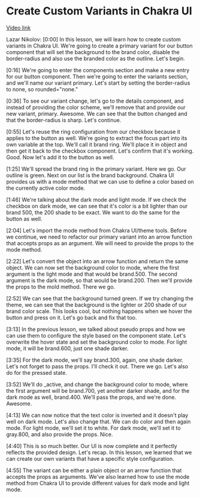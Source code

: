 # Create Custom Variants in Chakra UI

[Video link](https://www.egghead.io/lessons/react-create-custom-variants-in-chakra-ui?pl=build-a-modern-user-interface-with-chakra-ui-fac68106)

Lazar Nikolov: [0:00] In this lesson, we will learn how to create custom variants in Chakra UI. We're going to create a primary variant for our button component that will set the background to the brand color, disable the border-radius and also use the branded color as the outline. Let's begin.

[0:16] We're going to enter the components section and make a new entry for our button component. Then we're going to enter the variants section, and we'll name our variant primary. Let's start by setting the border-radius to none, so rounded="none."

[0:36] To see our variant change, let's go to the details component, and instead of providing the color scheme, we'll remove that and provide our new variant, primary. Awesome. We can see that the button changed and that the border-radius is sharp. Let's continue.

[0:55] Let's reuse the ring configuration from our checkbox because it applies to the button as well. We're going to extract the focus part into its own variable at the top. We'll call it brand ring. We'll place it in object and then get it back to the checkbox component. Let's confirm that it's working. Good. Now let's add it to the button as well.

[1:25] We'll spread the brand ring in the primary variant. Here we go. Our outline is green. Next on our list is the brand background. Chakra UI provides us with a mode method that we can use to define a color based on the currently active color mode.

[1:46] We're talking about the dark mode and light mode. If we check the checkbox on dark mode, we can see that it's color is a bit lighter than our brand 500, the 200 shade to be exact. We want to do the same for the button as well.

[2:04] Let's import the mode method from Chakra UI/theme tools. Before we continue, we need to refactor our primary variant into an arrow function that accepts props as an argument. We will need to provide the props to the mode method.

[2:22] Let's convert the object into an arrow function and return the same object. We can now set the background color to mode, where the first argument is the light mode and that would be brand.500. The second argument is the dark mode, so that would be brand.200. Then we'll provide the props to the mold method. There we go.

[2:52] We can see that the background turned green. If we try changing the theme, we can see that the background is the lighter or 200 shade of our brand color scale. This looks cool, but nothing happens when we hover the button and press on it. Let's go back and fix that too.

[3:13] In the previous lesson, we talked about pseudo props and how we can use them to configure the style based on the component state. Let's overwrite the hover state and set the background color to mode. For light mode, it will be brand.600, just one shade darker.

[3:35] For the dark mode, we'll say brand.300, again, one shade darker. Let's not forget to pass the props. I'll check it out. There we go. Let's also do for the pressed state.

[3:52] We'll do _active, and change the background color to mode, where the first argument will be brand.700, yet another darker shade, and for the dark mode as well, brand.400. We'll pass the props, and we're done. Awesome.

[4:13] We can now notice that the text color is inverted and it doesn't play well on dark mode. Let's also change that. We can do color and then again mode. For light mode, we'll set it to white. For dark mode, we'll set it to gray.800, and also provide the props. Nice.

[4:40] This is so much better. Our UI is now complete and it perfectly reflects the provided design. Let's recap. In this lesson, we learned that we can create our own variants that have a specific style configuration.

[4:55] The variant can be either a plain object or an arrow function that accepts the props as arguments. We've also learned how to use the mode method from Chakra UI to provide different values for dark mode and light mode.
